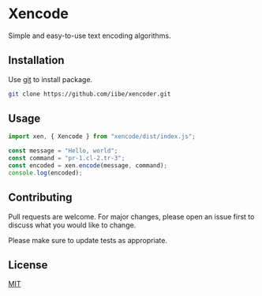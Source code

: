# Xencode

Simple and easy-to-use text encoding algorithms.

## Installation

Use [git](https://git-scm.com/downloads) to install package.

```bash
git clone https://github.com/iibe/xencoder.git
```

## Usage

```js
import xen, { Xencode } from "xencode/dist/index.js";

const message = "Hello, world";
const command = "pr-1.cl-2.tr-3";
const encoded = xen.encode(message, command);
console.log(encoded);
```
## Contributing

Pull requests are welcome. For major changes, please open an issue first
to discuss what you would like to change.

Please make sure to update tests as appropriate.

## License

[MIT](https://choosealicense.com/licenses/mit)
